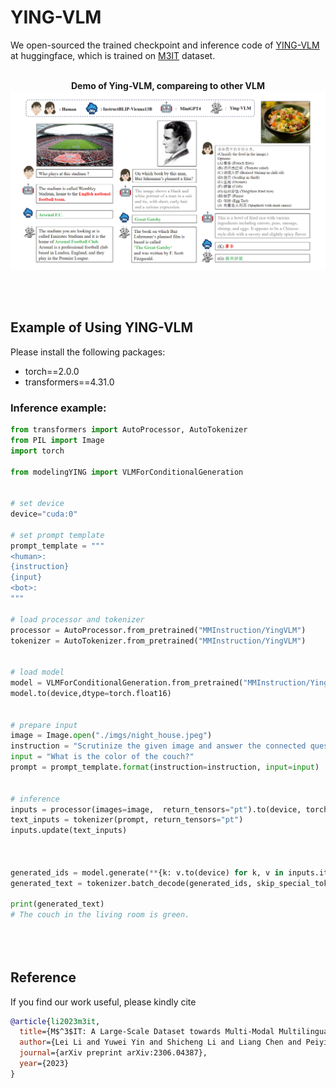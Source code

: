 # YING-VLM

We open-sourced the trained checkpoint and inference code of [YING-VLM](https://huggingface.co/MMInstruction/YingVLM) at huggingface, which is trained on [M3IT](https://huggingface.co/datasets/MMInstruction/M3IT) dataset.


<br>

<div align=center>
<b>Demo of Ying-VLM, compareing to other VLM</b>
<br>

<img width="800" src="./imgs/demo.png"/>

</div>

<br><br>

## Example of Using YING-VLM

Please install the following packages:
- torch==2.0.0
- transformers==4.31.0



### Inference example:

```python
from transformers import AutoProcessor, AutoTokenizer
from PIL import Image
import torch

from modelingYING import VLMForConditionalGeneration


# set device
device="cuda:0"

# set prompt template
prompt_template = """
<human>:
{instruction}
{input}
<bot>:
"""

# load processor and tokenizer
processor = AutoProcessor.from_pretrained("MMInstruction/YingVLM")
tokenizer = AutoTokenizer.from_pretrained("MMInstruction/YingVLM") 


# load model
model = VLMForConditionalGeneration.from_pretrained("MMInstruction/YingVLM")
model.to(device,dtype=torch.float16)


# prepare input
image = Image.open("./imgs/night_house.jpeg")
instruction = "Scrutinize the given image and answer the connected question."
input = "What is the color of the couch?"
prompt = prompt_template.format(instruction=instruction, input=input)


# inference
inputs = processor(images=image,  return_tensors="pt").to(device, torch.float16)
text_inputs = tokenizer(prompt, return_tensors="pt")
inputs.update(text_inputs)



generated_ids = model.generate(**{k: v.to(device) for k, v in inputs.items()}, img_num=1, max_new_tokens=128, do_sample=False)
generated_text = tokenizer.batch_decode(generated_ids, skip_special_tokens=True)[0].split("\n")[0] # \n is the end token

print(generated_text)
# The couch in the living room is green.





```



## Reference

If you find our work useful, please kindly cite
```bib
@article{li2023m3it,
  title={M$^3$IT: A Large-Scale Dataset towards Multi-Modal Multilingual Instruction Tuning},
  author={Lei Li and Yuwei Yin and Shicheng Li and Liang Chen and Peiyi Wang and Shuhuai Ren and Mukai Li and Yazheng Yang and Jingjing Xu and Xu Sun and Lingpeng Kong and Qi Liu},
  journal={arXiv preprint arXiv:2306.04387},
  year={2023}
}
```
